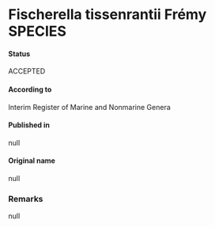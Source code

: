 Fischerella tissenrantii Frémy SPECIES
=======

#### Status
ACCEPTED

#### According to
Interim Register of Marine and Nonmarine Genera

#### Published in
null

#### Original name
null

### Remarks
null